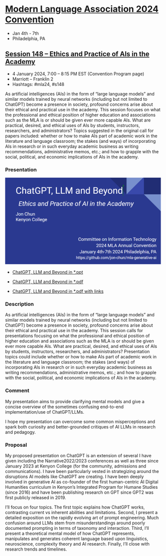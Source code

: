 # [Modern Language Association 2024 Convention](https://www.mla.org/Events/2024-MLA-Convention)
* Jan 4th - 7th
* Philadelphia, PA

## [Session 148 – Ethics and Practice of AIs in the Academy](https://infotech.mla.hcommons.org/2023/mla2024-s148/)
* 4 January 2024, 7:00 – 8:15 PM EST (Convention Program page)
* Marriott – Franklin 2
* Hashtags: #mla24, #s148

As artificial intelligences (AIs) in the form of “large language models” and similar models trained by neural networks (including but not limited to ChatGPT) become a presence in society, profound concerns arise about their ethical and practical use in the academy. This session focuses on what the professional and ethical position of higher education and associations such as the MLA is or should be given ever more capable AIs. What are practical, desired, and ethical uses of AIs by students, instructors, researchers, and administrators? Topics suggested in the original call for papers included: whether or how to make AIs part of academic work in the literature and language classroom; the stakes (and ways) of incorporating AIs in research or in such everyday academic business as writing recommendations, administrative memos, etc.; and how to grapple with the social, political, and economic implications of AIs in the academy.

### Presentation

![Cover Slide](./mla_2024_chatgpt_cover_slide.png)

* [ChatGPT, LLM and Beyond in *.ppt](./MLA_Conference_Philadelphia_20240104_Session148_EthicsPracticeAI_JonChun_LLMsChatGPT.pptx)

* [ChatGPT, LLM and Beyond in *.pdf](./MLA_Conference_Philadelphia_20240104_Session148_EthicsPracticeAI_JonChun_LLMsChatGPT.pdf)

* [ChatGPT, LLM and Beyond in *.pdf with links](./MLA_Conference_Philadelphia_20240104_Session148_EthicsPracticeAI_JonChun_LLMsChatGPT_with_footnote_links.pdf)


### Description

As artificial intelligences (AIs) in the form of “large language models” and similar models trained by neural networks (including but not limited to ChatGPT) become a presence in society, profound concerns arise about their ethical and practical use in the academy. This session calls for presentations focusing on what the professional and ethical position of higher education and associations such as the MLA is or should be given ever more capable AIs. What are practical, desired, and ethical uses of AIs by students, instructors, researchers, and administrators? Presentation topics could include whether or how to make AIs part of academic work in the literature and language classroom; the stakes (and ways) of incorporating AIs in research or in such everyday academic business as writing recommendations, administrative memos, etc.; and how to grapple with the social, political, and economic implications of AIs in the academy.

### Comment

My presentation aims to provide clarifying mental models and give a concise overview of the sometimes confusing end-to-end implementation/use of ChatGPT/LLMs.

I hope my presentation can overcome some common misperceptions and spark both curiosity and better-grounded critiques of AI LLMs in research and pedagogy.

### Proposal

My proposed presentation on ChatGPT is an extension of several I have given including the Narrative2022/2023 conferences as well as three since January 2023 at Kenyon College (for the community, admissions and communications). I have been particularly vested in strategizing around the disruptions AI models like ChatGPT are creating. I have been deeply involved in generative AI as co-founder of the first human-centric AI Digital Humanities curriculum in Kenyon’s Integrated Program for Humane Studies (since 2016) and have been publishing research on GPT since GPT2 was first publicly released in 2019.

I’ll focus on four topics. The first topic explains how ChatGPT works, contrasting current vs inherent abilities and limitations. Second, I present a detailed exposition on the rapidly evolving art of prompt engineering. Much confusion around LLMs stem from misunderstandings around poorly documented prompting in terms of taxonomy and interaction. Third, I’ll present a theoretical mental model of how ChatGPT represents, manipulates and generates coherent language based upon linguistics, neuroscience, complexity theory and AI research. Finally, I’ll close with research trends and timelines.






